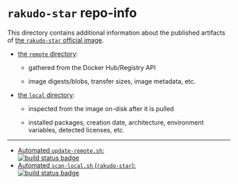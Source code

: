 # `rakudo-star` repo-info

This directory contains additional information about the published artifacts of [the `rakudo-star` official image](https://hub.docker.com/_/rakudo-star/).

-	[the `remote` directory](remote/):

	-	gathered from the Docker Hub/Registry API

	-	image digests/blobs, transfer sizes, image metadata, etc.

-	[the `local` directory](local/):

	-	inspected from the image on-disk after it is pulled

	-	installed packages, creation date, architecture, environment variables, detected licenses, etc.

---

-	[Automated `update-remote.sh`:  
	![build status badge](https://doi-janky.infosiftr.net/job/repo-info/job/remote/badge/icon)](https://doi-janky.infosiftr.net/job/repo-info/job/remote/)
-	[Automated `scan-local.sh` (`rakudo-star`):  
	![build status badge](https://doi-janky.infosiftr.net/job/repo-info/job/local/job/rakudo-star/badge/icon)](https://doi-janky.infosiftr.net/job/repo-info/job/local/job/rakudo-star)
